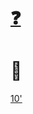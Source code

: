 # [❓](https://etherpad.wikimedia.org/p/bfh-ch-module-eoss-hs25)
# 🍵

[10'](https://youtu.be/DcvtwlM1aIE)
